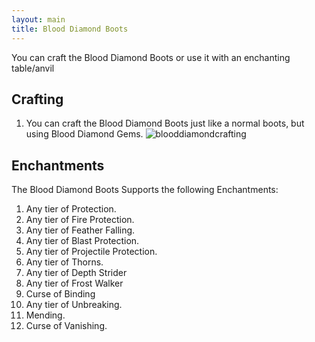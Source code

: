 ```yaml
---
layout: main
title: Blood Diamond Boots
---
```


You can craft the Blood Diamond Boots or use it with an enchanting table/anvil

## Crafting

1) You can craft the Blood Diamond Boots just like a normal boots, but using Blood Diamond Gems.
![blooddiamondcrafting](https://t.gyazo.com/teams/chew/0e51a98e3945fe500ebe089cf4562068.png)

## Enchantments

The Blood Diamond Boots Supports the following Enchantments:

1) Any tier of Protection.
2) Any tier of Fire Protection.
3) Any tier of Feather Falling.
4) Any tier of Blast Protection.
5) Any tier of Projectile Protection.
6) Any tier of Thorns.
7) Any tier of Depth Strider
8) Any tier of Frost Walker
9) Curse of Binding
10) Any tier of Unbreaking.
11) Mending.
12) Curse of Vanishing.
